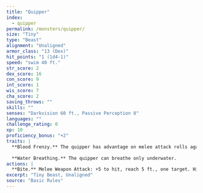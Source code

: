 ```yaml
---
title: "Quipper"
index:
  - quipper
permalink: /monsters/quipper/
size: "Tiny"
type: "Beast"
alignment: "Unaligned"
armor_class: "13 (Dex)"
hit_points: "1 (1d4-1)"
speed: "swim 40 ft."
str_score: 2
dex_score: 16
con_score: 9
int_score: 1
wis_score: 7
cha_score: 2
saving_throws: ""
skills: ""
senses: "Darkvision 60 ft., Passive Perception 8"
languages: ""
challenge_rating: 0
xp: 10
proficiency_bonus: "+2"
traits: |
  **Blood Frenzy.** The quipper has advantage on melee attack rolls against any creature that doesn't have all its hit points.
  
  **Water Breathing.** The quipper can breathe only underwater.
actions: |
  **Bite.** Melee Weapon Attack: +5 to hit, reach 5 ft., one target. Hit: 1 piercing damage.
excerpt: "Tiny Beast, Unaligned"
source: "Basic Rules"
---
```

